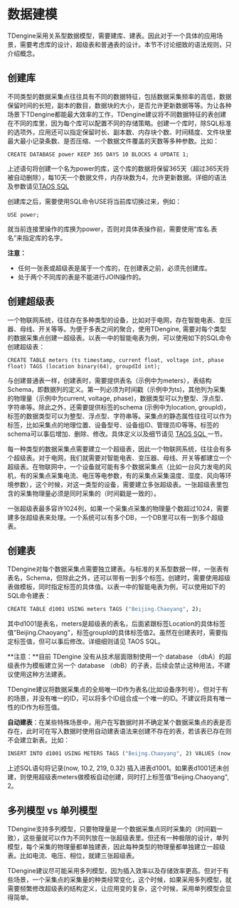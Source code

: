 

# 数据建模

TDengine采用关系型数据模型，需要建库、建表。因此对于一个具体的应用场景，需要考虑库的设计，超级表和普通表的设计。本节不讨论细致的语法规则，只介绍概念。

## 创建库

不同类型的数据采集点往往具有不同的数据特征，包括数据采集频率的高低，数据保留时间的长短，副本的数目，数据块的大小，是否允许更新数据等等。为让各种场景下TDengine都能最大效率的工作，TDengine建议将不同数据特征的表创建在不同的库里，因为每个库可以配置不同的存储策略。创建一个库时，除SQL标准的选项外，应用还可以指定保留时长、副本数、内存块个数、时间精度、文件块里最大最小记录条数、是否压缩、一个数据文件覆盖的天数等多种参数。比如：

```mysql
CREATE DATABASE power KEEP 365 DAYS 10 BLOCKS 4 UPDATE 1;
```
上述语句将创建一个名为power的库，这个库的数据将保留365天（超过365天将被自动删除），每10天一个数据文件，内存块数为4，允许更新数据。详细的语法及参数请见<a href="https://www.taosdata.com/cn/documentation20/taos-sql/">TAOS SQL</a>  

创建库之后，需要使用SQL命令USE将当前库切换过来，例如：

```mysql
USE power;	
```

就当前连接里操作的库换为power，否则对具体表操作前，需要使用“库名.表名”来指定库的名字。  

**注意：**

- 任何一张表或超级表是属于一个库的，在创建表之前，必须先创建库。
- 处于两个不同库的表是不能进行JOIN操作的。

## 创建超级表
一个物联网系统，往往存在多种类型的设备，比如对于电网，存在智能电表、变压器、母线、开关等等。为便于多表之间的聚合，使用TDengine, 需要对每个类型的数据采集点创建一超级表。以表一中的智能电表为例，可以使用如下的SQL命令创建超级表：
```mysql
CREATE TABLE meters (ts timestamp, current float, voltage int, phase float) TAGS (location binary(64), groupdId int);
```
与创建普通表一样，创建表时，需要提供表名（示例中为meters），表结构Schema，即数据列的定义。第一列必须为时间戳（示例中为ts)，其他列为采集的物理量（示例中为current, voltage, phase)，数据类型可以为整型、浮点型、字符串等。除此之外，还需要提供标签的schema (示例中为location, groupId)，标签的数据类型可以为整型、浮点型、字符串等。采集点的静态属性往往可以作为标签，比如采集点的地理位置、设备型号、设备组ID、管理员ID等等。标签的schema可以事后增加、删除、修改。具体定义以及细节请见 <a href="https://www.taosdata.com/cn/documentation20/taos-sql/">TAOS SQL </a>一节。

每一种类型的数据采集点需要建立一个超级表，因此一个物联网系统，往往会有多个超级表。对于电网，我们就需要对智能电表、变压器、母线、开关等都建立一个超级表。在物联网中，一个设备就可能有多个数据采集点（比如一台风力发电的风机，有的采集点采集电流、电压等电参数，有的采集点采集温度、湿度、风向等环境参数），这个时候，对这一类型的设备，需要建立多张超级表。一张超级表里包含的采集物理量必须是同时采集的（时间戳是一致的）。

一张超级表最多容许1024列，如果一个采集点采集的物理量个数超过1024，需要建多张超级表来处理。一个系统可以有多个DB，一个DB里可以有一到多个超级表。

## 创建表
TDengine对每个数据采集点需要独立建表。与标准的关系型数据一样，一张表有表名，Schema，但除此之外，还可以带有一到多个标签。创建时，需要使用超级表做模板，同时指定标签的具体值。以表一中的智能电表为例，可以使用如下的SQL命令建表：
```cmd
CREATE TABLE d1001 USING meters TAGS ("Beijing.Chaoyang", 2);
```
其中d1001是表名，meters是超级表的表名，后面紧跟标签Location的具体标签值”Beijing.Chaoyang"，标签groupId的具体标签值2。虽然在创建表时，需要指定标签值，但可以事后修改。详细细则请见 TAOS SQL。

**注意：**目前 TDengine 没有从技术层面限制使用一个 database （dbA）的超级表作为模板建立另一个 database （dbB）的子表，后续会禁止这种用法，不建议使用这种方法建表。

TDengine建议将数据采集点的全局唯一ID作为表名(比如设备序列号）。但对于有的场景，并没有唯一的ID，可以将多个ID组合成一个唯一的ID。不建议将具有唯一性的ID作为标签值。  

**自动建表**：在某些特殊场景中，用户在写数据时并不确定某个数据采集点的表是否存在，此时可在写入数据时使用自动建表语法来创建不存在的表，若该表已存在则不会建立新表。比如：

```cmd
INSERT INTO d1001 USING METERS TAGS ("Beijng.Chaoyang", 2) VALUES (now, 10.2, 219, 0.32);
```
上述SQL语句将记录(now, 10.2, 219, 0.32) 插入进表d1001。如果表d1001还未创建，则使用超级表meters做模板自动创建，同时打上标签值“Beijing.Chaoyang", 2。  

## 多列模型 vs 单列模型
TDengine支持多列模型，只要物理量是一个数据采集点同时采集的（时间戳一致），这些量就可以作为不同列放在一张超级表里。但还有一种极限的设计，单列模型，每个采集的物理量都单独建表，因此每种类型的物理量都单独建立一超级表。比如电流、电压、相位，就建三张超级表。

TDengine建议尽可能采用多列模型，因为插入效率以及存储效率更高。但对于有些场景，一个采集点的采集量的种类经常变化，这个时候，如果采用多列模型，就需要频繁修改超级表的结构定义，让应用变的复杂，这个时候，采用单列模型会显得简单。
